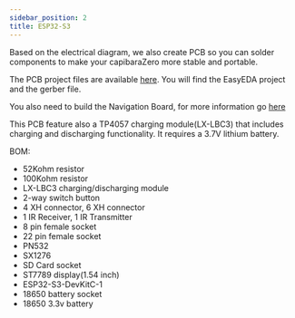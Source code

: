 ```yaml
---
sidebar_position: 2
title: ESP32-S3
---
```


Based on the electrical diagram, we also create PCB so you can solder components to make your capibaraZero more stable and portable.

The PCB project files are available [here](https://github.com/CapibaraZero/resources/tree/main/PCB/ESP32-S3-DEVKITC-1/). You will find the EasyEDA project and the gerber file.

You also need to build the Navigation Board, for more information go [here](/docs/docs/pcb/Navigation_Board)

This PCB feature also a TP4057 charging module(LX-LBC3) that includes charging and discharging functionality. It requires a 3.7V lithium battery.

BOM:

- 52Kohm resistor
- 100Kohm resistor
- LX-LBC3 charging/discharging module
- 2-way switch button
- 4 XH connector, 6 XH connector
- 1 IR Receiver, 1 IR Transmitter
- 8 pin female socket
- 22 pin female socket
- PN532
- SX1276
- SD Card socket
- ST7789 display(1.54 inch)
- ESP32-S3-DevKitC-1
- 18650 battery socket
- 18650 3.3v battery